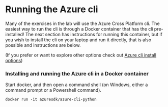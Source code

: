 # Running the Azure cli

Many of the exercises in the lab will use the Azure Cross Platform cli. The easiest way to run the cli is through a Docker container that has the cli pre-installed! The next section has instructions for running this container, but if you wish to install the cli on your laptop and run it directly, that is also possible and instructions are below.

(If you prefer or want to explore other options check out [Azure cli install options](cli-install-options-login.md))

### Installing and running the Azure cli in a Docker container
Start docker, and then open a command shell (on Windows, either a command prompt or a Powershell command).  
```
docker run -it azuresdk/azure-cli-python
```

